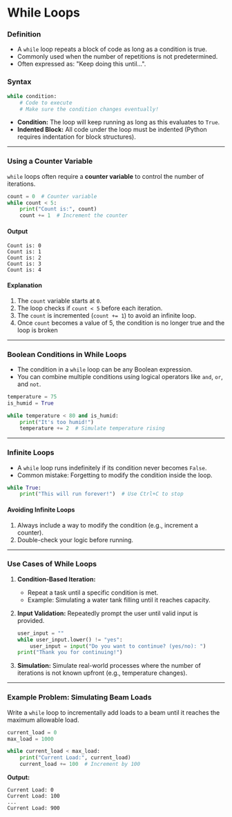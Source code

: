 # While Loops

### Definition
- A `while` loop repeats a block of code as long as a condition is true.
- Commonly used when the number of repetitions is not predetermined.
- Often expressed as: "Keep doing this until...".

### Syntax
```python
while condition:
    # Code to execute
    # Make sure the condition changes eventually!
```

- **Condition:** The loop will keep running as long as this evaluates to `True`.
- **Indented Block:** All code under the loop must be indented (Python requires indentation for block structures).

---

### Using a Counter Variable
`while` loops often require a **counter variable** to control the number of iterations.

```python
count = 0  # Counter variable
while count < 5:
    print("Count is:", count)
    count += 1  # Increment the counter
```

#### Output
```
Count is: 0
Count is: 1
Count is: 2
Count is: 3
Count is: 4
```

#### Explanation
1. The `count` variable starts at `0`.
2. The loop checks if `count < 5` before each iteration.
3. The `count` is incremented (`count += 1`) to avoid an infinite loop.
4. Once `count` becomes a value of 5, the condition is no longer true and the loop is broken

---

### Boolean Conditions in While Loops
- The condition in a `while` loop can be any Boolean expression.
- You can combine multiple conditions using logical operators like `and`, `or`, and `not`.

```python
temperature = 75
is_humid = True

while temperature < 80 and is_humid:
    print("It's too humid!")
    temperature += 2  # Simulate temperature rising
```

---

### **Infinite Loops**
- A `while` loop runs indefinitely if its condition never becomes `False`.
- Common mistake: Forgetting to modify the condition inside the loop.

```python
while True:
    print("This will run forever!")  # Use Ctrl+C to stop
```

#### Avoiding Infinite Loops
1. Always include a way to modify the condition (e.g., increment a counter).
2. Double-check your logic before running.

---

### Use Cases of While Loops
1. **Condition-Based Iteration:**
   - Repeat a task until a specific condition is met.
   - Example: Simulating a water tank filling until it reaches capacity.

2. **Input Validation:** Repeatedly prompt the user until valid input is provided.
   ```python
   user_input = ""
   while user_input.lower() != "yes":
       user_input = input("Do you want to continue? (yes/no): ")
   print("Thank you for continuing!")
   ```

3. **Simulation:** Simulate real-world processes where the number of iterations is not known upfront (e.g., temperature changes).

---

### Example Problem: Simulating Beam Loads
Write a `while` loop to incrementally add loads to a beam until it reaches the maximum allowable load.

```python
current_load = 0
max_load = 1000

while current_load < max_load:
    print("Current Load:", current_load)
    current_load += 100  # Increment by 100
```

**Output:**
```
Current Load: 0
Current Load: 100
...
Current Load: 900
```
